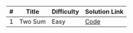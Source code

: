 | #   | Title   | Difficulty | Solution Link             |
| --- | ------- | ---------- | ------------------------- |
| 1   | Two Sum | Easy       | [Code](/add-two-integer.js) |
